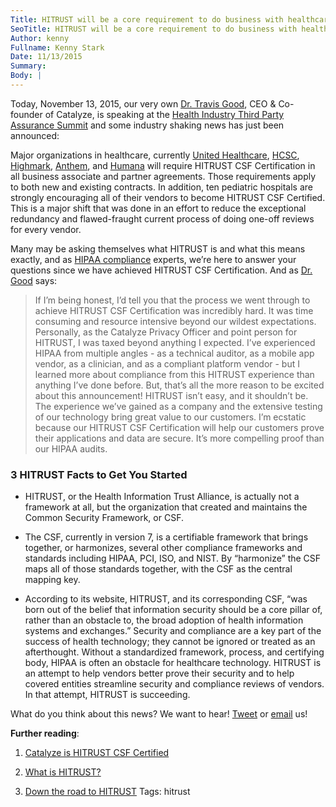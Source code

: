 ```yaml
---
Title: HITRUST will be a core requirement to do business with healthcare enterprises
SeoTitle: HITRUST will be a core requirement to do business with healthcare enterprises
Author: kenny
Fullname: Kenny Stark
Date: 11/13/2015
Summary: 
Body: |
---
```

Today, November 13, 2015, our very own [Dr. Travis Good](https://catalyze.io/travis), CEO & Co-founder of Catalyze, is speaking at the [Health Industry Third Party Assurance Summit](https://hitrustalliance.net/third-party-assurance-summit/) and some industry shaking news has just been announced:



Major organizations in healthcare, currently [United Healthcare](http://www.uhc.com/), [HCSC](http://www.hcsc.com/), [Highmark](https://www.highmark.com/hmk2/index.shtml), [Anthem](https://www.anthem.com/health-insurance/home/overview), and [Humana](https://www.humana.com/) will require HITRUST CSF Certification in all business associate and partner agreements. Those requirements apply to both new and existing contracts. In addition, ten pediatric hospitals are strongly encouraging all of their vendors to become HITRUST CSF Certified. This is a major shift that was done in an effort to reduce the exceptional redundancy and flawed-fraught current process of doing one-off reviews for every vendor.



Many may be asking themselves what HITRUST is and what this means exactly, and as [HIPAA compliance](https://catalyze.io/learn/hipaa-101-a-primer) experts, we’re here to answer your questions since we have achieved HITRUST CSF Certification. And as [Dr. Good](https://catalyze.io/travis) says:



> If I’m being honest, I’d tell you that the process we went through to achieve HITRUST CSF Certification was incredibly hard. It was time consuming and resource intensive beyond our wildest expectations. Personally, as the Catalyze Privacy Officer and point person for HITRUST, I was taxed beyond anything I expected. I’ve experienced HIPAA from multiple angles - as a technical auditor, as a mobile app vendor, as a clinician, and as a compliant platform vendor - but I learned more about compliance from this HITRUST experience than anything I’ve done before. But, that’s all the more reason to be excited about this announcement! HITRUST isn’t easy, and it shouldn’t be. The experience we’ve gained as a company and the extensive testing of our technology bring great value to our customers. I’m ecstatic because our HITRUST CSF Certification will help our customers prove their applications and data are secure. It’s more compelling proof than our HIPAA audits.



### 3 HITRUST Facts to Get You Started



- HITRUST, or the Health Information Trust Alliance, is actually not a framework at all, but the organization that created and maintains the Common Security Framework, or CSF.



- The CSF, currently in version 7, is a certifiable framework that brings together, or harmonizes, several other compliance frameworks and standards including HIPAA, PCI, ISO, and NIST. By “harmonize” the CSF maps all of those standards together, with the CSF as the central mapping key.



- According to its website, HITRUST, and its corresponding CSF, “was born out of the belief that information security should be a core pillar of, rather than an obstacle to, the broad adoption of health information systems and exchanges.” Security and compliance are a key part of the success of health technology; they cannot be ignored or treated as an afterthought. Without a standardized framework, process, and certifying body, HIPAA is often an obstacle for healthcare technology. HITRUST is an attempt to help vendors better prove their security and to help covered entities streamline security and compliance reviews of vendors. In that attempt, HITRUST is succeeding.



What do you think about this news? We want to hear! [Tweet](https://twitter.com/catalyzeio) or [email](hello@catalyze.io) us!



**Further reading**:



1. [Catalyze is HITRUST CSF Certified](https://catalyze.io/blog/catalyze-is-hitrust-certified)



2. [What is HITRUST?](https://catalyze.io/learn/what-is-hitrust)



3. [Down the road to HITRUST](https://catalyze.io/blog/down-the-road-to-hitrust)
Tags: hitrust